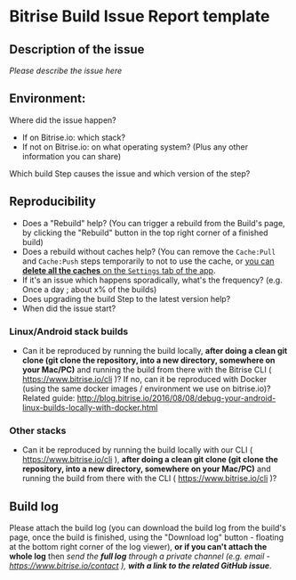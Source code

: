 # Bitrise Build Issue Report template

## Description of the issue

_Please describe the issue here_


## Environment:

Where did the issue happen?

- If on Bitrise.io: which stack?
- If not on Bitrise.io: on what operating system? (Plus any other information you can share)

Which build Step causes the issue and which version of the step?


## Reproducibility

- Does a "Rebuild" help? (You can trigger a rebuild from the Build's page, by clicking the "Rebuild" button in the top right corner of a finished build)
- Does a rebuild without caches help? (You can remove the `Cache:Pull` and `Cache:Push` steps temporarily to not to use the cache, or [you can **delete all the caches** on the `Settings` tab of the app](https://bitrise-io.github.io/devcenter/caching/about-caching/#downloading-and-deleting-caches).
- If it's an issue which happens sporadically, what's the frequency? (e.g. Once a day ; about x% of the builds)
- Does upgrading the build Step to the latest version help?
- When did the issue start?


### Linux/Android stack builds

- Can it be reproduced by running the build locally, __after doing a clean git clone (git clone the repository, into a new directory, somewhere on your Mac/PC)__ and running the build from there with the Bitrise CLI ( https://www.bitrise.io/cli )? If no, can it be reproduced with Docker (using the same docker images / environment we use on bitrise.io)? Related guide: http://blog.bitrise.io/2016/08/08/debug-your-android-linux-builds-locally-with-docker.html


### Other stacks

- Can it be reproduced by running the build locally with our CLI ( https://www.bitrise.io/cli ), __after doing a clean git clone (git clone the repository, into a new directory, somewhere on your Mac/PC)__ and running the build from there with the CLI ( https://www.bitrise.io/cli )?


## Build log

Please attach the build log (you can download the build log from the build's page,
once the build is finished, using the "Download log" button - floating at the bottom right corner of the log viewer),
__or if you can't attach the whole log__ then _send the **full log** through a private channel (e.g. email - https://www.bitrise.io/contact ), __with a link to the related GitHub issue___.
